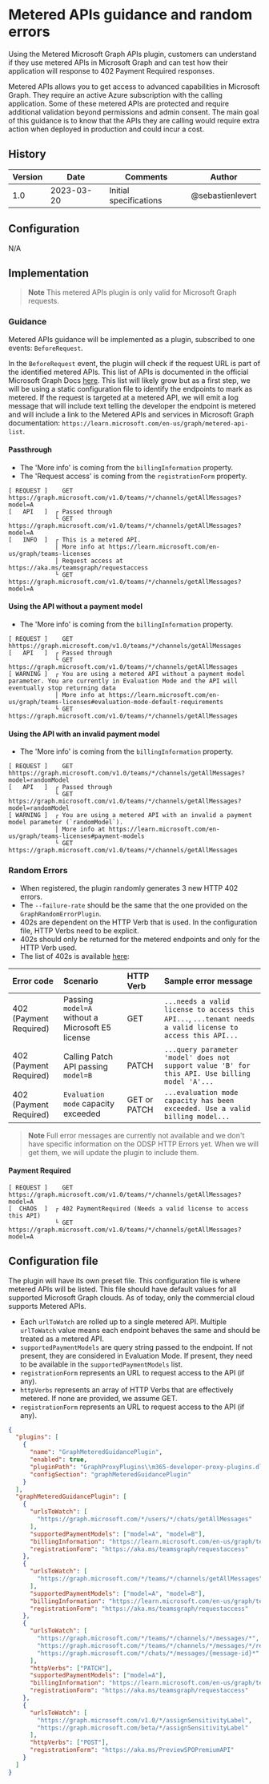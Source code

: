 # Metered APIs guidance and random errors

Using the Metered Microsoft Graph APIs plugin, customers can understand if they use metered APIs in Microsoft Graph and can test how their application will response to 402 Payment Required responses.

Metered APIs allows you to get access to advanced capabilities in Microsoft Graph. They require an active Azure subscription with the calling application. Some of these metered APIs are protected and require additional validation beyond permissions and admin consent. The main goal of this guidance is to know that the APIs they are calling would require extra action when deployed in production and could incur a cost.

## History

| Version | Date       | Comments               | Author           |
| ------- | ---------- | ---------------------- | ---------------- |
| 1.0     | 2023-03-20 | Initial specifications | @sebastienlevert |

## Configuration

N/A

## Implementation

> **Note**
> This metered APIs plugin is only valid for Microsoft Graph requests.

### Guidance

Metered APIs guidance will be implemented as a plugin, subscribed to one events: `BeforeRequest`.

In the `BeforeRequest` event, the plugin will check if the request URL is part of the identified metered APIs. This list of APIs is documented in the official Microsoft Graph Docs [here](https://learn.microsoft.com/en-us/graph/metered-api-list?view=graph-rest-1.0). This list will likely grow but as a first step, we will be using a static configuration file to identify the endpoints to mark as metered. If the request is targeted at a metered API, we will emit a log message that will include text telling the developer the endpoint is metered and will include a link to the Metered APIs and services in Microsoft Graph documentation: `https://learn.microsoft.com/en-us/graph/metered-api-list`.

#### Passthrough

- The 'More info' is coming from the `billingInformation` property.
- The 'Request access' is coming from the `registrationForm` property.

```shell
[ REQUEST ]    GET https://graph.microsoft.com/v1.0/teams/*/channels/getAllMessages?model=A
[   API   ]  ┌ Passed through
             └ GET https://graph.microsoft.com/v1.0/teams/*/channels/getAllMessages?model=A
[   INFO  ]  ┌ This is a metered API.
             │ More info at https://learn.microsoft.com/en-us/graph/teams-licenses
             │ Request access at https://aka.ms/teamsgraph/requestaccess
             └ GET https://graph.microsoft.com/v1.0/teams/*/channels/getAllMessages?model=A
```

#### Using the API without a payment model

- The 'More info' is coming from the `billingInformation` property.

```shell
[ REQUEST ]    GET hhttps://graph.microsoft.com/v1.0/teams/*/channels/getAllMessages
[   API   ]  ┌ Passed through
             └ GET https://graph.microsoft.com/v1.0/teams/*/channels/getAllMessages
[ WARNING ]  ┌ You are using a metered API without a payment model parameter. You are currently in Evaluation Mode and the API will eventually stop returning data
             │ More info at https://learn.microsoft.com/en-us/graph/teams-licenses#evaluation-mode-default-requirements
             └ GET https://graph.microsoft.com/v1.0/teams/*/channels/getAllMessages
```

#### Using the API with an invalid payment model

- The 'More info' is coming from the `billingInformation` property.

```shell
[ REQUEST ]    GET hhttps://graph.microsoft.com/v1.0/teams/*/channels/getAllMessages?model=randomModel
[   API   ]  ┌ Passed through
             └ GET https://graph.microsoft.com/v1.0/teams/*/channels/getAllMessages?model=randomModel
[ WARNING ]  ┌ You are using a metered API with an invalid a payment model parameter (`randomModel`).
             │ More info at https://learn.microsoft.com/en-us/graph/teams-licenses#payment-models
             └ GET https://graph.microsoft.com/v1.0/teams/*/channels/getAllMessages
```

### Random Errors

- When registered, the plugin randomly generates 3 new HTTP 402 errors.
- The `--failure-rate` should be the same that the one provided on the `GraphRandomErrorPlugin`.
- 402s are dependent on the HTTP Verb that is used. In the configuration file, HTTP Verbs need to be explicit.
- 402s should only be returned for the metered endpoints and only for the HTTP Verb used.
- The list of 402s is available [here](https://learn.microsoft.com/en-us/graph/teams-licenses#payment-related-errors):

| Error code             | Scenario                                         | HTTP Verb    | Sample error message                                                                                      |
| :--------------------- | :----------------------------------------------- | :----------- | :-------------------------------------------------------------------------------------------------------- |
| 402 (Payment Required) | Passing `model=A` without a Microsoft E5 license | GET          | `...needs a valid license to access this API...`, `...tenant needs a valid license to access this API...` |
| 402 (Payment Required) | Calling Patch API passing `model=B`              | PATCH        | `...query parameter 'model' does not support value 'B' for this API. Use billing model 'A'...`            |
| 402 (Payment Required) | `Evaluation mode` capacity exceeded              | GET or PATCH | `...evaluation mode capacity has been exceeded. Use a valid billing model...`                             |

> **Note**
> Full error messages are currently not available and we don't have specific information on the ODSP HTTP Errors yet. When we will get them, we will update the plugin to include them.

#### Payment Required

```shell
[ REQUEST ]    GET https://graph.microsoft.com/v1.0/teams/*/channels/getAllMessages?model=A
[  CHAOS  ]  ┌ 402 PaymentRequired (Needs a valid license to access this API)
             └ GET https://graph.microsoft.com/v1.0/teams/*/channels/getAllMessages?model=A
```

## Configuration file

The plugin will have its own preset file. This configuration file is where metered APIs will be listed. This file should have default values for all supported Microsoft Graph clouds. As of today, only the commercial cloud supports Metered APIs.

- Each `urlToWatch` are rolled up to a single metered API. Multiple `urlToWatch` value means each endpoint behaves the same and should be treated as a metered API.
- `supportedPaymentModels` are query string passed to the endpoint. If not present, they are considered in Evaluation Mode. If present, they need to be available in the `supportedPaymentModels` list.
- `registrationForm` represents an URL to request access to the API (if any).
- `httpVerbs` represents an array of HTTP Verbs that are effectively metered. If none are provided, we assume GET.
- `registrationForm` represents an URL to request access to the API (if any).

```json
{
  "plugins": [
    {
      "name": "GraphMeteredGuidancePlugin",
      "enabled": true,
      "pluginPath": "GraphProxyPlugins\\m365-developer-proxy-plugins.dll",
      "configSection": "graphMeteredGuidancePlugin"
    }
  ],
  "graphMeteredGuidancePlugin": [
    {
      "urlsToWatch": [
        "https://graph.microsoft.com/*/users/*/chats/getAllMessages"
      ],
      "supportedPaymentModels": ["model=A", "model=B"],
      "billingInformation": "https://learn.microsoft.com/en-us/graph/teams-licenses",
      "registrationForm": "https://aka.ms/teamsgraph/requestaccess"
    },
    {
      "urlsToWatch": [
        "https://graph.microsoft.com/*/teams/*/channels/getAllMessages"
      ],
      "supportedPaymentModels": ["model=A", "model=B"],
      "billingInformation": "https://learn.microsoft.com/en-us/graph/teams-licenses",
      "registrationForm": "https://aka.ms/teamsgraph/requestaccess"
    },
    {
      "urlsToWatch": [
        "https://graph.microsoft.com/*/teams/*/channels/*/messages/*",
        "https://graph.microsoft.com/*/teams/*/channels/*/messages/*/replies/*",
        "https://graph.microsoft.com/*/chats/*/messages/{message-id}*"
      ],
      "httpVerbs": ["PATCH"],
      "supportedPaymentModels": ["model=A"],
      "billingInformation": "https://learn.microsoft.com/en-us/graph/teams-licenses",
      "registrationForm": "https://aka.ms/teamsgraph/requestaccess"
    },
    {
      "urlsToWatch": [
        "https://graph.microsoft.com/v1.0/*/assignSensitivityLabel",
        "https://graph.microsoft.com/beta/*/assignSensitivityLabel"
      ],
      "httpVerbs": ["POST"],
      "registrationForm": "https://aka.ms/PreviewSPOPremiumAPI"
    }
  ]
}
```
